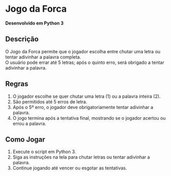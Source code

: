 # Jogo da Forca
**Desenvolvido em Python 3**

## Descrição
O Jogo da Forca permite que o jogador escolha entre chutar uma letra ou tentar adivinhar a palavra completa.  
O usuário pode errar até 5 letras; após o quinto erro, será obrigado a tentar adivinhar a palavra.

## Regras
1. O jogador escolhe se quer chutar uma letra (1) ou a palavra inteira (2).  
2. São permitidos até 5 erros de letra.  
3. Após o 5º erro, o jogador deve obrigatoriamente tentar adivinhar a palavra.  
4. O jogo termina após a tentativa final, mostrando se o jogador acertou ou errou a palavra.  

## Como Jogar
1. Execute o script em Python 3.  
2. Siga as instruções na tela para chutar letras ou tentar adivinhar a palavra.  
3. Continue jogando até vencer ou esgotar as tentativas.  

